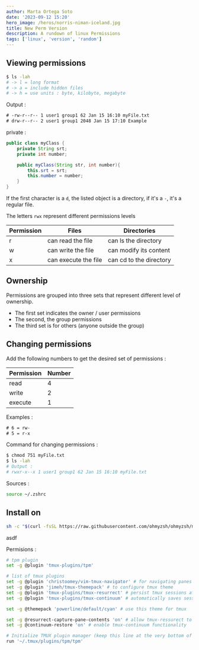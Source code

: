 ```yaml
---
author: Marta Ortega Soto
date: '2023-09-12 15:20'
hero_image: /heros/norris-niman-iceland.jpg
title: New Perm Version
description: A rundown of linux Permissions
tags: ['linux', 'version', 'random']
---
```

## Viewing permissions
```bash
$ ls -lah
# -> l = long format
# -> a = include hidden files
# -> h = use units : byte, kilobyte, megabyte
```
Output : 
```txt
# -rw-r--r-- 1 user1 group1 62 Jan 15 16:10 myFile.txt
# drw-r--r-- 2 user1 group1 2048 Jan 15 17:10 Example
```

private :
```java
public class myClass {
    private String srt;
    private int number;

    public myClass(String str, int number){
        this.srt = srt;
        this.number = number;
    }
}
```

If the first character is a `d`,  the listed object is a directory, if it's a `-`, it's a regular file.

The letters `rwx` represent different permissions levels

| Permission | Files                | Directories            |
|----------| -------------------- | ---------------------- |
|     r      | can read the file    | can ls the directory   |
|     w      | can write the file   | can modify its content |
|     x      | can execute the file | can cd to the directory|

## Ownership
Permissions are grouped  into three sets that represent different level of ownership.
* The first set indicates the owner / user permissions
* The second, the group permissions
* The third set is for others  (anyone outside the group)

## Changing permissions
Add the following numbers to get the desired set of permissions : 

| Permission | Number |
|----------|------|
| read       | 4      |
| write      | 2      |
| execute    | 1      |

Examples :
```txt
# 6 = rw-
# 5 = r-x
```

Command for changing permissions :
```bash
$ chmod 751 myFile.txt
$ ls -lah
# Output : 
# rwxr-x--x 1 user1 group1 62 Jan 15 16:10 myFile.txt
```

Sources :

```bash
source ~/.zshrc
```
## Install on
```bash
sh -c "$(curl -fsSL https://raw.githubusercontent.com/ohmyzsh/ohmyzsh/master/tools/install.sh)"
```
asdf

Permisions : 
```bash
# tpm plugin
set -g @plugin 'tmux-plugins/tpm'

# list of tmux plugins
set -g @plugin 'christoomey/vim-tmux-navigator' # for navigating panes and vim/nvim with Ctrl-hjkl
set -g @plugin 'jimeh/tmux-themepack' # to configure tmux theme
set -g @plugin 'tmux-plugins/tmux-resurrect' # persist tmux sessions after computer restart
set -g @plugin 'tmux-plugins/tmux-continuum' # automatically saves sessions for you every 15 minutes

set -g @themepack 'powerline/default/cyan' # use this theme for tmux

set -g @resurrect-capture-pane-contents 'on' # allow tmux-ressurect to capture pane contents
set -g @continuum-restore 'on' # enable tmux-continuum functionality

# Initialize TMUX plugin manager (keep this line at the very bottom of tmux.conf)
run '~/.tmux/plugins/tpm/tpm'
```
